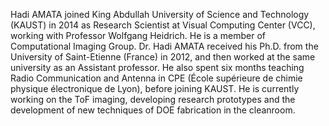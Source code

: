
Hadi AMATA joined King Abdullah University of Science and Technology (KAUST) in 2014 as Research Scientist at Visual Computing Center (VCC), working with Professor Wolfgang Heidrich. He is a member of Computational Imaging Group. Dr. Hadi AMATA received his Ph.D. from the University of Saint-Etienne (France) in 2012, and then worked at the same university as an Assistant professor. He also spent six months teaching Radio Communication and Antenna in CPE (École supérieure de chimie physique électronique de Lyon), before joining KAUST.
He is currently working on the ToF imaging, developing research prototypes and the development of new techniques of DOE fabrication in the cleanroom. 


